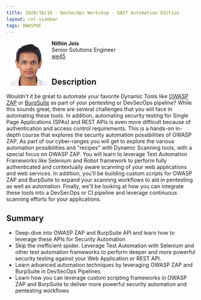 ```yaml
---
title: 2020/10/10 - DevSecOps Workshop - DAST Automation Edition
layout: col-sidebar
tags: OWASPQC
---
```



<img align="left" style="padding: 10px; bottom-padding: 10px" width="100px" src="../assets/images/../../../assets/images/Nithin Jois.jpeg" />

**Nithin Jois**
<br>Senior Solutions Engineer
<br>[we45](https://www.we45.com/)
<br><br>

## Description

Wouldn't it be great to automate your favorite Dynamic Tools like [OWASP ZAP](https://www.zaproxy.org/) or [BurpSuite](https://portswigger.net/burp/communitydownload) as part of your pentesting or DevSecOps pipeline? While this sounds great, there are several challenges that you will face in automating these tools. In addition, automating security testing for Single Page Applications (SPAs) and REST APIs is even more difficult because of authentication and access control requirements. This is a hands-on in-depth course that explores the security automation possibilities of OWASP ZAP. As part of our cyber-ranges you will get to explore the various automation possibilities and "recipes" with Dynamic Scanning tools, with a special focus on OWASP ZAP. You will learn to leverage Test Automation Frameworks like Selenium and Robot framework to perform fully authenticated and contextually aware scanning of your web applications and web services. In addition, you'll be building custom scripts for OWASP ZAP and BurpSuite to expand your scanning workflows to aid in pentesting as well as automation. Finally, we'll be looking at how you can integrate these tools into a DevSecOps or CI pipeline and leverage continuous scanning efforts for your applications.
<br>

## Summary

* Deep-dive into OWASP ZAP and BurpSuite API and learn how to leverage these APIs for Security Automation
* Skip the inefficient spider. Leverage Test Automation with Selenium and other test automation frameworks to perform deeper and more powerful security testing against your Web Application or REST API.
* Learn advanced automation techniques by leveraging OWASP ZAP and BurpSuite in DevSecOps Pipelines
* Learn how you can leverage custom scripting frameworks in OWASP ZAP and BurpSuite to deliver more powerful security automation and pentesting workflows
  
<br>
